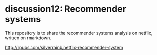 # discussion12: Recommender systems


This repository is to share the recommender systems analysis on netflix, written on rmarkdown.


http://rpubs.com/silverrainb/netflix-recommender-system